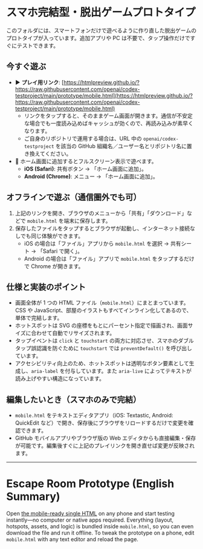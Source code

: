 # スマホ完結型・脱出ゲームプロトタイプ

このフォルダには、スマートフォンだけで遊べるように作り直した脱出ゲームのプロトタイプが入っています。追加アプリや PC は不要で、タップ操作だけですぐにテストできます。

## 今すぐ遊ぶ
- ▶️ **プレイ用リンク**: [https://htmlpreview.github.io/?https://raw.githubusercontent.com/openai/codex-testproject/main/prototype/mobile.html](https://htmlpreview.github.io/?https://raw.githubusercontent.com/openai/codex-testproject/main/prototype/mobile.html)
  - リンクをタップすると、そのままゲーム画面が開きます。通信が不安定な場合でも一度読み込めばキャッシュが効くので、再読み込みが素早くなります。
  - ご自身のリポジトリで運用する場合は、URL 中の `openai/codex-testproject` を該当の GitHub 組織名／ユーザー名とリポジトリ名に置き換えてください。
- 🔖 ホーム画面に追加するとフルスクリーン表示で遊べます。
  - **iOS (Safari)**: 共有ボタン → 「ホーム画面に追加」。
  - **Android (Chrome)**: メニュー → 「ホーム画面に追加」。

## オフラインで遊ぶ（通信圏外でも可）
1. 上記のリンクを開き、ブラウザのメニューから「共有」「ダウンロード」などで `mobile.html` を端末に保存します。
2. 保存したファイルをタップするとブラウザが起動し、インターネット接続なしでも同じ体験ができます。
   - iOS の場合は「ファイル」アプリから `mobile.html` を選択 → 共有シート → 「Safari で開く」。
   - Android の場合は「ファイル」アプリで `mobile.html` をタップするだけで Chrome が開きます。

## 仕様と実装のポイント
- 画面全体が 1 つの HTML ファイル（`mobile.html`）にまとまっています。CSS や JavaScript、部屋のイラストもすべてインライン化してあるので、単体で完結します。
- ホットスポットは SVG の座標をもとにパーセント指定で描画され、画面サイズに合わせて自動でリサイズされます。
- タップイベントは `click` と `touchstart` の両方に対応させ、スマホのダブルタップ誤認識を防ぐために `touchstart` では `preventDefault()` を呼び出しています。
- アクセシビリティ向上のため、ホットスポットは透明なボタン要素として生成し、`aria-label` を付与しています。また `aria-live` によってテキストが読み上げやすい構造になっています。

## 編集したいとき（スマホのみで完結）
- `mobile.html` をテキストエディタアプリ（iOS: Textastic, Android: QuickEdit など）で開き、保存後にブラウザをリロードするだけで変更を確認できます。
- GitHub モバイルアプリやブラウザ版の Web エディタからも直接編集・保存が可能です。編集後すぐに上記のプレイリンクを開き直せば変更が反映されます。

---

# Escape Room Prototype (English Summary)

Open [the mobile-ready single HTML](https://htmlpreview.github.io/?https://raw.githubusercontent.com/openai/codex-testproject/main/prototype/mobile.html) on any phone and start testing instantly—no computer or native apps required. Everything (layout, hotspots, assets, and logic) is bundled inside `mobile.html`, so you can even download the file and run it offline. To tweak the prototype on a phone, edit `mobile.html` with any text editor and reload the page.
